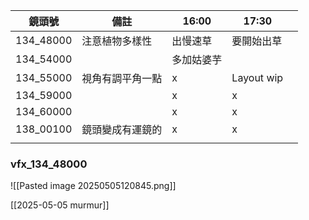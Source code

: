 | 鏡頭號       | 備註       | 16:00 | 17:30      |     |
| --------- | -------- | ----- | ---------- | --- |
| 134_48000 | 注意植物多樣性  | 出慢速草  | 要開始出草      |     |
| 134_54000 |          | 多加姑婆芋 |            |     |
| 134_55000 | 視角有調平角一點 | x     | Layout wip |     |
| 134_59000 |          | x     | x          |     |
| 134_60000 |          | x     | x          |     |
| 138_00100 | 鏡頭變成有運鏡的 | x     | x          |     |
|           |          |       |            |     |

### vfx_134_48000
![[Pasted image 20250505120845.png]]

[[2025-05-05 murmur]]